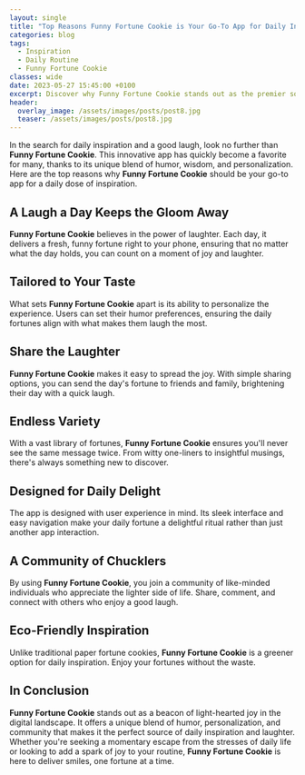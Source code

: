 ```yaml
---
layout: single
title: "Top Reasons Funny Fortune Cookie is Your Go-To App for Daily Inspiration"
categories: blog
tags:
  - Inspiration
  - Daily Routine
  - Funny Fortune Cookie
classes: wide
date: 2023-05-27 15:45:00 +0100
excerpt: Discover why Funny Fortune Cookie stands out as the premier source of daily humor and inspiration.
header:
  overlay_image: /assets/images/posts/post8.jpg
  teaser: /assets/images/posts/post8.jpg
---
```


In the search for daily inspiration and a good laugh, look no further than **Funny Fortune Cookie**. This innovative app has quickly become a favorite for many, thanks to its unique blend of humor, wisdom, and personalization. Here are the top reasons why **Funny Fortune Cookie** should be your go-to app for a daily dose of inspiration.

## A Laugh a Day Keeps the Gloom Away

**Funny Fortune Cookie** believes in the power of laughter. Each day, it delivers a fresh, funny fortune right to your phone, ensuring that no matter what the day holds, you can count on a moment of joy and laughter.

## Tailored to Your Taste

What sets **Funny Fortune Cookie** apart is its ability to personalize the experience. Users can set their humor preferences, ensuring the daily fortunes align with what makes them laugh the most.

## Share the Laughter

**Funny Fortune Cookie** makes it easy to spread the joy. With simple sharing options, you can send the day's fortune to friends and family, brightening their day with a quick laugh.

## Endless Variety

With a vast library of fortunes, **Funny Fortune Cookie** ensures you'll never see the same message twice. From witty one-liners to insightful musings, there's always something new to discover.

## Designed for Daily Delight

The app is designed with user experience in mind. Its sleek interface and easy navigation make your daily fortune a delightful ritual rather than just another app interaction.

## A Community of Chucklers

By using **Funny Fortune Cookie**, you join a community of like-minded individuals who appreciate the lighter side of life. Share, comment, and connect with others who enjoy a good laugh.

## Eco-Friendly Inspiration

Unlike traditional paper fortune cookies, **Funny Fortune Cookie** is a greener option for daily inspiration. Enjoy your fortunes without the waste.

## In Conclusion

**Funny Fortune Cookie** stands out as a beacon of light-hearted joy in the digital landscape. It offers a unique blend of humor, personalization, and community that makes it the perfect source of daily inspiration and laughter. Whether you're seeking a momentary escape from the stresses of daily life or looking to add a spark of joy to your routine, **Funny Fortune Cookie** is here to deliver smiles, one fortune at a time.
